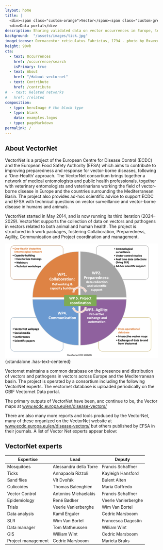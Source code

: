 ```yaml
---
layout: home
title: |
  <div><span class="custom-orange">Vector</span><span class="custom-green">Net</span></div>
  <div>Data portal</div>
description: Sharing validated data on vector occurrences in Europe, to improve preparedness for vector-borne diseases
background:  "/assets/images/tick.jpg"
imageLicense: Dermacentor reticulatus Fabricius, 1794 - photo by Вячеслав Юсупов via [iNaturalist](https://www.inaturalist.org/photos/122397460) - License [CC-BY-NC-4](http://creativecommons.org/licenses/by-nc/4.0/)
height: 90vh
cta:
  - text: Occurrences
    href: /occurrence/search
    isPrimary: true
  - text: About
    href: "/#about-vectornet"
  - text: Contribute
    href: /contribute
#  - text: Related networks
#   href: /related
composition:
  - type: heroImage # the block type
  - type: blank
    data: examples.logos
  - type: pageMarkdown
permalink: /
---
```

## About VectorNet
VectorNet is a project of the European Centre for Disease Control (ECDC) and the European Food Safety Authority (EFSA) which aims to contribute to improving preparedness and response for vector-borne diseases, following a ‘One-Health’ approach. The VectorNet consortium brings together a network of medical entomologists and public health professionals, together with veterinary entomologists and veterinarians working the field of vector-borne disease in Europe and the countries surrounding the Mediterranean Basin. The project also provides ad-hoc scientific advice to support ECDC and EFSA with technical questions on vector surveillance and vector-borne disease in humans and animals.

VectorNet started in May 2014, and is now running its third iteration (2024–2029). VectorNet supports the collection of data on vectors and pathogens in vectors related to both animal and human health. The project is structured in 5 work packages, fostering Collaboration, Preparedness, Agility, Communication and Project coordination and management.

![](/assets/images/vn1.png){:standalone .has-text-centered}

Vectornet maintains a common database on the presence and distribution of vectors and pathogens in vectors across Europe and the Mediterranean basin. The project is operated by a consortium including the following VectorNet experts. The vectornet database is uploaded periodically on the GBIF Vectornet Data portal. 

The primary outputs of VectorNet have been, anc continue to be, the Vector maps at www.ecdc.europa.eu/en/disease-vectors/

There are also many more reports and tools produced by the VectorNet, many of these organized on the VectorNet website at www.ecdc.europa.eu/en/disease-vectors/ but others published by EFSA in their journals. A list of Vector Net experts appear below:

## VectorNet experts

| Expertise         | Lead                   | Deputy                 |
|------------------|-----------------------|------------------------|
| Mosquitoes       | Alessandra della Torre | Francis Schaffner      |
| Ticks           | Annapaola Rizzoli       | Kayleigh Hansford      |
| Sand flies      | Vít Dvořák              | Bulent Alten          |
| Culicoides      | Thomas Balenghien       | Maria Goffredo        |
| Vector Control  | Antonios Michaelakis    | Francis Schaffner      |
| Epidemiology    | René Bødker             | Veerle Vanlerberghe   |
| Trials         | Veerle Vanlerberghe     | Wim Van Bortel        |
| Data analysis   | Kamil Erguler           | Cedric Marsboom       |
| SLR            | Wim Van Bortel          | Francesca Dagostin    |
| Data manager   | Tom Matheussen          | William Wint          |
| GIS            | William Wint            | Cedric Marsboom       |
| Project management | Cedric Marsboom      | Marieta Braks         |



